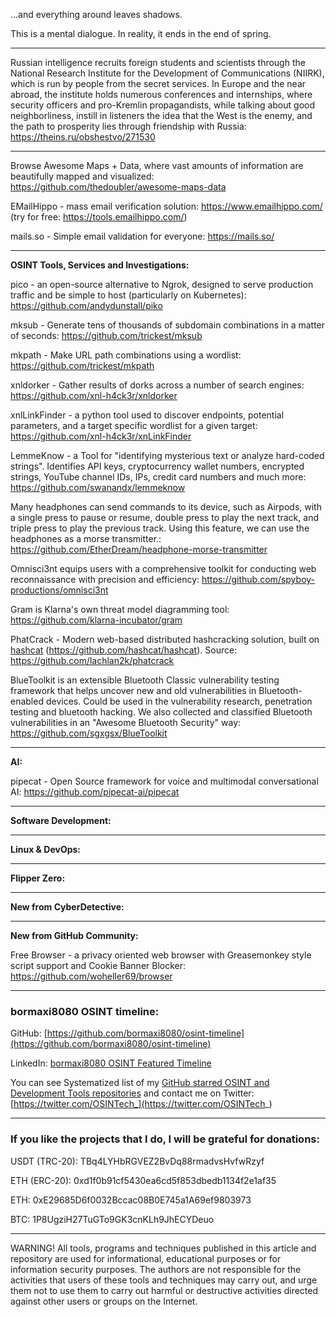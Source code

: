 ...and everything around leaves shadows.

This is a mental dialogue. In reality, it ends in the end of spring.

----

Russian intelligence recruits foreign students and scientists through the National Research Institute for the Development of Communications (NIIRK), which is run by people from the secret services. In Europe and the near abroad, the institute holds numerous conferences and internships, where security officers and pro-Kremlin propagandists, while talking about good neighborliness, instill in listeners the idea that the West is the enemy, and the path to prosperity lies through friendship with Russia: https://theins.ru/obshestvo/271530

----

Browse Awesome Maps + Data, where vast amounts of information are beautifully mapped and visualized: https://github.com/thedoubler/awesome-maps-data

EMailHippo - mass email verification solution: https://www.emailhippo.com/ (try for free: https://tools.emailhippo.com/)

mails.so - Simple email validation for everyone: https://mails.so/

----

**OSINT Tools, Services and Investigations:**

pico - an open-source alternative to Ngrok, designed to serve production traffic and be simple to host (particularly on Kubernetes): https://github.com/andydunstall/piko

mksub - Generate tens of thousands of subdomain combinations in a matter of seconds: https://github.com/trickest/mksub

mkpath - Make URL path combinations using a wordlist: https://github.com/trickest/mkpath

xnldorker - Gather results of dorks across a number of search engines: https://github.com/xnl-h4ck3r/xnldorker

xnlLinkFinder - a python tool used to discover endpoints, potential parameters, and a target specific wordlist for a given target: https://github.com/xnl-h4ck3r/xnLinkFinder

LemmeKnow - a Tool for "identifying mysterious text or analyze hard-coded strings". Identifies API keys, cryptocurrency wallet numbers, encrypted strings, YouTube channel IDs, IPs, credit card numbers and much more: https://github.com/swanandx/lemmeknow

Many headphones can send commands to its device, such as Airpods, with a single press to pause or resume, double press to play the next track, and triple press to play the previous track. Using this feature, we can use the headphones as a morse transmitter.: https://github.com/EtherDream/headphone-morse-transmitter

Omnisci3nt equips users with a comprehensive toolkit for conducting web reconnaissance with precision and efficiency: https://github.com/spyboy-productions/omnisci3nt

Gram is Klarna's own threat model diagramming tool: https://github.com/klarna-incubator/gram

PhatCrack - Modern web-based distributed hashcracking solution, built on [hashcat](https://hashcat.net/hashcat/) (https://github.com/hashcat/hashcat). Source: https://github.com/lachlan2k/phatcrack

BlueToolkit is an extensible Bluetooth Classic vulnerability testing framework that helps uncover new and old vulnerabilities in Bluetooth-enabled devices. Could be used in the vulnerability research, penetration testing and bluetooth hacking. We also collected and classified Bluetooth vulnerabilities in an "Awesome Bluetooth Security" way: https://github.com/sgxgsx/BlueToolkit

----

**AI:**

pipecat - Open Source framework for voice and multimodal conversational AI: https://github.com/pipecat-ai/pipecat

---

**Software Development:**



----

**Linux & DevOps:**



----

**Flipper Zero:**



----

**New from CyberDetective:**



----

**New from GitHub Community:**

Free Browser - a privacy oriented web browser with Greasemonkey style script support and Cookie Banner Blocker: https://github.com/woheller69/browser

----
### bormaxi8080 OSINT timeline:

GitHub: [https://github.com/bormaxi8080/osint-timeline](https://github.com/bormaxi8080/osint-timeline)

LinkedIn: [bormaxi8080 OSINT Featured Timeline](https://www.linkedin.com/in/osintech/details/featured/)

You can see Systematized list of my [GitHub starred OSINT and Development Tools repositories](https://github.com/bormaxi8080/github-starred-repos-builder/blob/main/starred_repos.md)
and contact me on Twitter: [https://twitter.com/OSINTech_](https://twitter.com/OSINTech_)

----
### If you like the projects that I do, I will be grateful for donations:

USDT (TRC-20): TBq4LYHbRGVEZ2BvDq88rmadvsHvfwRzyf

ETH (ERC-20): 0xd1f0b91cf5430ea6cd5f853dbedb1134f2e1af35

ETH: 0xE29685D6f0032Bccac08B0E745a1A69ef9803973

BTC: 1P8UgziH27TuGTo9GK3cnKLh9JhECYDeuo

----

WARNING! All tools, programs and techniques published in this article and repository are used for informational, educational purposes or for information security purposes. The authors are not responsible for the activities that users of these tools and techniques may carry out, and urge them not to use them to carry out harmful or destructive activities directed against other users or groups on the Internet.
